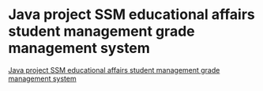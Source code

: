 # Java project SSM educational affairs student management grade management system
[Java project SSM educational affairs student management grade management system](https://aiwithcloud.com/2022/09/16/java_project_ssm_educational_affairs_student_management_grade_management_system/)